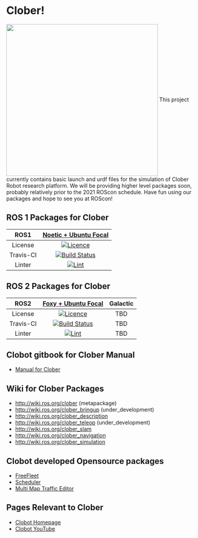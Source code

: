# Clober!
<img align="center" src="https://github.com/clobot-git/testrobot/blob/noetic-devel/images/logo.png" width="400">
This project currently contains basic launch and urdf files for the simulation of Clober Robot research platform. We will be providing higher level packages soon, probably relatively prior to the 2021 ROScon schedule. Have fun using our packages and hope to see you at ROScon!

## ROS 1 Packages for Clober
|ROS1|[Noetic + Ubuntu Focal](https://github.com/clobot-git/clober/tree/noetic-devel)|
|:---:|:---:|
|License|[![Licence](https://img.shields.io/badge/License-Apache%202.0-blue.svg)](https://opensource.org/licenses/Apache-2.0)|
|Travis-CI|[![Build Status](https://travis-ci.com/clobot-git/clober.svg?branch=noetic-devel)](https://travis-ci.com/clobot-git/clober)|
|Linter|[![Lint](https://github.com/clobot-git/clober/workflows/Lint/badge.svg?branch=noetic-devel)](https://github.com/clobot-git/clober/actions)|

## ROS 2 Packages for Clober
|ROS2|[Foxy + Ubuntu Focal](https://github.com/clobot-git/clober/tree/foxy-devel)|Galactic|
|:---:|:---:|:---:|
|License|[![Licence](https://img.shields.io/badge/License-Apache%202.0-blue.svg)](https://opensource.org/licenses/Apache-2.0)| TBD |
|Travis-CI|[![Build Status](https://travis-ci.com/clobot-git/clober.svg?branch=foxy-devel)](https://travis-ci.com/clobot-git/clober)| TBD |
|Linter|[![Lint](https://github.com/clobot-git/clober/workflows/Lint/badge.svg?branch=foxy-devel)](https://github.com/clobot-git/clober/actions)| TBD |

## Clobot gitbook for Clober Manual
- [Manual for Clober](https://app.gitbook.com/@clobot-git/s/clober-manual/)

## Wiki for Clober Packages
- http://wiki.ros.org/clober (metapackage)
- http://wiki.ros.org/clober_bringup (under_development)
- http://wiki.ros.org/clober_description
- http://wiki.ros.org/clober_teleop (under_development)
- http://wiki.ros.org/clober_slam
- http://wiki.ros.org/clober_navigation
- http://wiki.ros.org/clober_simulation

## Clobot developed Opensource packages
- [ FreeFleet ](http://wiki.ros.org/RMF/FreeFleet)
- [ Scheduler ](http://wiki.ros.org/RMF/Scheduler)
- [ Multi Map Traffic Editor ](http://wiki.ros.org/RMF/traffic_editor)

## Pages Relevant to Clober
- [ Clobot Homepage ](https://www.clobot.co.kr/)
- [ Clobot YouTube ](https://www.youtube.com/channel/UCau5FLJpMxhvW-IHZ8c8qKQ/featured/)


